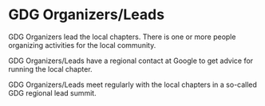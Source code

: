 # GDG Organizers/Leads

GDG Organizers lead the local chapters. There is one or more people organizing activities for the local community.

GDG Organizers/Leads have a regional contact at Google to get advice for running the local chapter.

GDG Organizers/Leads meet regularly with the local chapters in a so-called GDG regional lead summit.
